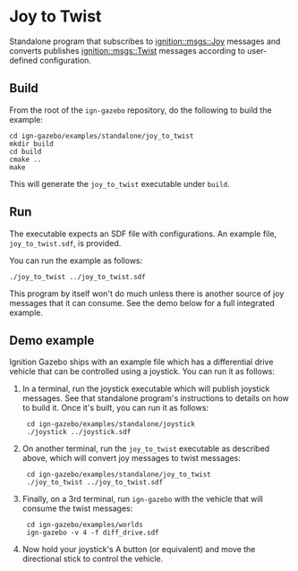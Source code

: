 # Joy to Twist

Standalone program that subscribes to
[ignition::msgs::Joy](https://bitbucket.org/ignitionrobotics/ign-msgs/src/default/proto/ignition/msgs/joy.proto)
messages and converts publishes
[ignition::msgs::Twist](https://bitbucket.org/ignitionrobotics/ign-msgs/src/default/proto/ignition/msgs/twist.proto)
messages according to user-defined configuration.

## Build

From the root of the `ign-gazebo` repository, do the following to build the example:

~~~
cd ign-gazebo/examples/standalone/joy_to_twist
mkdir build
cd build
cmake ..
make
~~~

This will generate the `joy_to_twist` executable under `build`.

## Run

The executable expects an SDF file with configurations.
An example file, `joy_to_twist.sdf`, is provided.

You can run the example as follows:

    ./joy_to_twist ../joy_to_twist.sdf

This program by itself won't do much unless there is another source of joy
messages that it can consume. See the demo below for a full integrated example.

## Demo example

Ignition Gazebo ships with an example file which has a differential drive vehicle
that can be controlled using a joystick. You can run it as follows:

1. In a terminal, run the joystick executable which will publish joystick
   messages. See that standalone program's instructions to details on how
   to build it. Once it's built, you can run it as follows:

        cd ign-gazebo/examples/standalone/joystick
        ./joystick ../joystick.sdf

1. On another terminal, run the `joy_to_twist` executable as described above,
   which will convert joy messages to twist messages:

        cd ign-gazebo/examples/standalone/joy_to_twist
        ./joy_to_twist ../joy_to_twist.sdf

1. Finally, on a 3rd terminal, run `ign-gazebo` with the vehicle that will
   consume the twist messages:

        cd ign-gazebo/examples/worlds
        ign-gazebo -v 4 -f diff_drive.sdf

1. Now hold your joystick's A button (or equivalent) and move the directional
   stick to control the vehicle.

